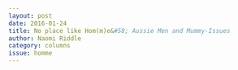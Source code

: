 ```yaml
---
layout: post 
date: 2016-01-24
title: No place like Hom(m)e&#58; Aussie Men and Mummy-Issues
author: Naomi Riddle
category: columns
issue: homme
---
```


